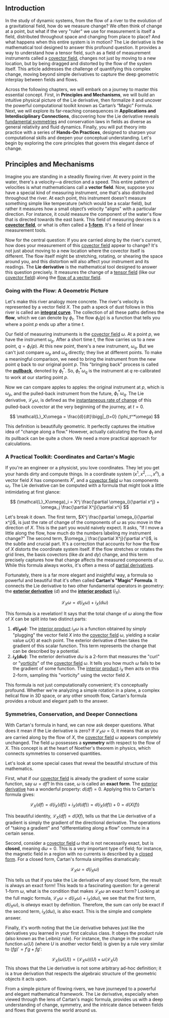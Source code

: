 ## Introduction
In the study of dynamic systems, from the flow of a river to the evolution of a gravitational field, how do we measure change? We often think of change at a point, but what if the very "ruler" we use for measurement is itself a field, distributed throughout space and changing from place to place? And what happens when this entire system is in motion? The Lie derivative is the mathematical tool designed to answer this profound question. It provides a way to understand how a tensor field, such as a field of measurement instruments called a [covector field](@article_id:186361), changes not just by moving to a new location, but by being dragged and distorted by the flow of the system itself. This article addresses the challenge of quantifying this complex change, moving beyond simple derivatives to capture the deep geometric interplay between fields and flows.

Across the following chapters, we will embark on a journey to master this essential concept. First, in **Principles and Mechanisms**, we will build an intuitive physical picture of the Lie derivative, then formalize it and uncover the powerful computational toolkit known as Cartan’s “Magic” Formula. Next, we will explore its far-reaching consequences in **Applications and Interdisciplinary Connections**, discovering how the Lie derivative reveals [fundamental symmetries](@article_id:160762) and conservation laws in fields as diverse as general relativity and fluid dynamics. Finally, you will put theory into practice with a series of **Hands-On Practices**, designed to sharpen your computational skills and deepen your conceptual understanding. Let's begin by exploring the core principles that govern this elegant dance of change.

## Principles and Mechanisms

Imagine you are standing in a steadily flowing river. At every point in the water, there's a velocity—a direction and a speed. This entire pattern of velocities is what mathematicians call a **vector field**. Now, suppose you have a special kind of measuring instrument, one that's also distributed throughout the river. At each point, this instrument doesn't measure something simple like temperature (which would be a scalar field), but rather it measures how a small object’s velocity "aligns" with a particular direction. For instance, it could measure the component of the water's flow that is directed towards the east bank. This field of measuring devices is a **[covector field](@article_id:186361)**, or what is often called a **[1-form](@article_id:275357)**. It's a field of linear measurement tools.

Now for the central question: If you are carried along by the river's current, how does your measurement of this [covector field](@article_id:186361) appear to change? It's not just about moving to a new location where the covector itself is different. The flow itself might be stretching, rotating, or shearing the space around you, and this distortion will also affect your instrument and its readings. The **Lie derivative** is the mathematical tool designed to answer this question precisely. It measures the change of a [tensor field](@article_id:266038) (like our [covector field](@article_id:186361)) along the [flow of a vector field](@article_id:179741).

### Going with the Flow: A Geometric Picture

Let's make this river analogy more concrete. The river's velocity is represented by a vector field $X$. The path a speck of dust follows in this river is called an **[integral curve](@article_id:275757)**. The collection of all these paths defines the **flow**, which we can denote by $\phi_t$. The flow $\phi_t(p)$ is a function that tells you where a point $p$ ends up after a time $t$.

Our field of measuring instruments is the [covector field](@article_id:186361) $\omega$. At a point $p$, we have the instrument $\omega_p$. After a short time $t$, the flow carries us to a new point, $q = \phi_t(p)$. At this new point, there's a new instrument, $\omega_q$. But we can't just compare $\omega_p$ and $\omega_q$ directly; they live at different points. To make a meaningful comparison, we need to bring the instrument from the new point $q$ back to our original point $p$. This "bringing back" process is called the **[pullback](@article_id:160322)**, denoted by $\phi_t^*$. So, $\phi_t^*\omega_q$ is the instrument at $q$ re-calibrated to work at our starting point $p$.

Now we can compare apples to apples: the original instrument at $p$, which is $\omega_p$, and the pulled-back instrument from the future, $\phi_t^*\omega_q$. The Lie derivative, $\mathcal{L}_X\omega$, is defined as the [instantaneous rate of change](@article_id:140888) of this pulled-back covector at the very beginning of the journey, at $t=0$.

$$
\mathcal{L}_X\omega = \frac{d}{dt}\bigg|_{t=0} (\phi_t^*\omega)
$$

This definition is beautifully geometric. It perfectly captures the intuitive idea of "change along a flow." However, actually calculating the flow $\phi_t$ and its pullback can be quite a chore. We need a more practical approach for calculations.

### A Practical Toolkit: Coordinates and Cartan's Magic

If you're an engineer or a physicist, you love coordinates. They let you get your hands dirty and compute things. In a coordinate system $(x^1, x^2, \dots, x^n)$, a vector field $X$ has components $X^i$, and a [covector field](@article_id:186361) $\omega$ has components $\omega_i$. The Lie derivative can be computed with a formula that might look a little intimidating at first glance:

$$
(\mathcal{L}_X\omega)_i = X^j \frac{\partial \omega_i}{\partial x^j} + \omega_j \frac{\partial X^j}{\partial x^i}
$$

Let's break it down. The first term, $X^j \frac{\partial \omega_i}{\partial x^j}$, is just the rate of change of the components of $\omega$ as you move in the direction of $X$. This is the part you would naively expect. It asks, "If I move a little along the flow, how much do the numbers labeling my instrument change?" The second term, $\omega_j \frac{\partial X^j}{\partial x^i}$, is the subtle and crucial part. It's a correction that accounts for how the flow of $X$ distorts the coordinate system itself. If the flow stretches or rotates the grid lines, the basis covectors (like $dx$ and $dy$) change, and this term precisely captures how that change affects the measured components of $\omega$. While this formula always works, it's often a mess of [partial derivatives](@article_id:145786).

Fortunately, there is a far more elegant and insightful way, a formula so powerful and beautiful that it's often called **Cartan's "Magic" Formula**. It connects the Lie derivative to two other fundamental operators in geometry: the **[exterior derivative](@article_id:161406)** ($d$) and the **[interior product](@article_id:157633)** ($i_X$).

$$
\mathcal{L}_X\omega = d(i_X\omega) + i_X(d\omega)
$$

This formula is a revelation! It says that the total change of $\omega$ along the flow of $X$ can be split into two distinct parts:
1.  **$d(i_X\omega)$**: The [interior product](@article_id:157633) $i_X\omega$ is a function obtained by simply "plugging" the vector field $X$ into the [covector field](@article_id:186361) $\omega$, yielding a scalar value $\omega(X)$ at each point. The exterior derivative $d$ then takes the gradient of this scalar function. This term represents the change that can be described by a potential.
2.  **$i_X(d\omega)$**: The exterior derivative $d\omega$ is a 2-form that measures the "curl" or "[vorticity](@article_id:142253)" of the [covector field](@article_id:186361) $\omega$. It tells you how much $\omega$ fails to be the gradient of some function. The [interior product](@article_id:157633) $i_X$ then acts on this 2-form, sampling this "vorticity" using the vector field $X$.

This formula is not just computationally convenient; it's conceptually profound. Whether we're analyzing a simple rotation in a plane, a complex helical flow in 3D space, or any other smooth flow, Cartan's formula provides a robust and elegant path to the answer.

### Symmetries, Conservation, and Deeper Connections

With Cartan's formula in hand, we can now ask deeper questions. What does it mean if the Lie derivative is zero? If $\mathcal{L}_X\omega = 0$, it means that as you are carried along by the flow of $X$, the [covector field](@article_id:186361) $\omega$ appears completely unchanged. The field $\omega$ possesses a **symmetry** with respect to the flow of $X$. This concept is at the heart of Noether's theorem in physics, which connects symmetries to conserved quantities.

Let's look at some special cases that reveal the beautiful structure of this mathematics.

First, what if our [covector field](@article_id:186361) is already the gradient of some scalar function, say $\omega = df$? In this case, $\omega$ is called an **exact form**. The [exterior derivative](@article_id:161406) has a wonderful property: $d(df) = 0$. Applying this to Cartan's formula gives:

$$
\mathcal{L}_X(df) = d(i_X(df)) + i_X(d(df)) = d(i_X(df)) + 0 = d(X(f))
$$

This beautiful identity, $\mathcal{L}_X(df) = d(Xf)$, tells us that the Lie derivative of a gradient is simply the gradient of the directional derivative. The operations of "taking a gradient" and "differentiating along a flow" commute in a certain sense.

Second, consider a [covector field](@article_id:186361) $\omega$ that is not necessarily exact, but is **closed**, meaning $d\omega = 0$. This is a very important type of field; for instance, the magnetic field in a region with no currents is described by a [closed form](@article_id:270849). For a closed form, Cartan's formula simplifies dramatically:

$$
\mathcal{L}_X\omega = d(i_X\omega)
$$

This tells us that if you take the Lie derivative of any closed form, the result is always an exact form! This leads to a fascinating question: for a general 1-form $\omega$, what is the condition that makes $\mathcal{L}_X\omega$ an exact form? Looking at the full magic formula, $\mathcal{L}_X\omega = d(i_X\omega) + i_X(d\omega)$, we see that the first term, $d(i_X\omega)$, is *always* exact by definition. Therefore, the sum can only be exact if the second term, $i_X(d\omega)$, is also exact. This is the simple and complete answer.

Finally, it's worth noting that the Lie derivative behaves just like the derivatives you learned in your first calculus class. It obeys the product rule (also known as the Leibniz rule). For instance, the change in the scalar function $\omega(U)$ (where $U$ is another vector field) is given by a rule very similar to $(fg)' = f'g + fg'$:

$$
\mathcal{L}_X(\omega(U)) = (\mathcal{L}_X\omega)(U) + \omega(\mathcal{L}_X U)
$$
This shows that the Lie derivative is not some arbitrary ad-hoc definition; it is a true derivation that respects the algebraic structure of the geometric objects it acts upon.

From a simple picture of flowing rivers, we have journeyed to a powerful and elegant mathematical framework. The Lie derivative, especially when viewed through the lens of Cartan's magic formula, provides us with a deep understanding of change, symmetry, and the intricate dance between fields and flows that governs the world around us.